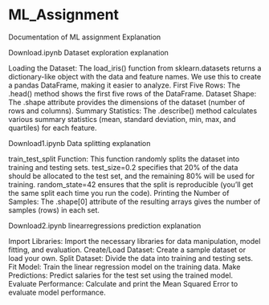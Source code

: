 # ML_Assignment
Documentation of ML assignment
Explanation

Download.ipynb Dataset exploration
explanation 

Loading the Dataset: The load_iris() function from sklearn.datasets returns a dictionary-like object with the data and feature names. We use this to create a pandas DataFrame, making it easier to analyze.
First Five Rows: The .head() method shows the first five rows of the DataFrame.
Dataset Shape: The .shape attribute provides the dimensions of the dataset (number of rows and columns).
Summary Statistics: The .describe() method calculates various summary statistics (mean, standard deviation, min, max, and quartiles) for each feature. 

Download1.ipynb Data splitting
explanation

train_test_split Function: This function randomly splits the dataset into training and testing sets. test_size=0.2 specifies that 20% of the data should be allocated to the test set, and the remaining 80% will be used for training. random_state=42 ensures that the split is reproducible (you’ll get the same split each time you run the code).
Printing the Number of Samples: The .shape[0] attribute of the resulting arrays gives the number of samples (rows) in each set.

Download2.ipynb linearregressions prediction
explanation

Import Libraries: Import the necessary libraries for data manipulation, model fitting, and evaluation. Create/Load Dataset: Create a sample dataset or load your own. Split Dataset: Divide the data into training and testing sets. Fit Model: Train the linear regression model on the training data. Make Predictions: Predict salaries for the test set using the trained model. Evaluate Performance: Calculate and print the Mean Squared Error to evaluate model performance.

